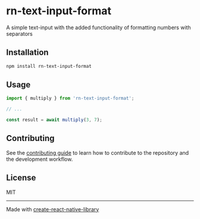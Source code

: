 # rn-text-input-format

A simple text-input with the added functionality of formatting numbers with separators

## Installation

```sh
npm install rn-text-input-format
```

## Usage

```js
import { multiply } from 'rn-text-input-format';

// ...

const result = await multiply(3, 7);
```

## Contributing

See the [contributing guide](CONTRIBUTING.md) to learn how to contribute to the repository and the development workflow.

## License

MIT

---

Made with [create-react-native-library](https://github.com/callstack/react-native-builder-bob)
